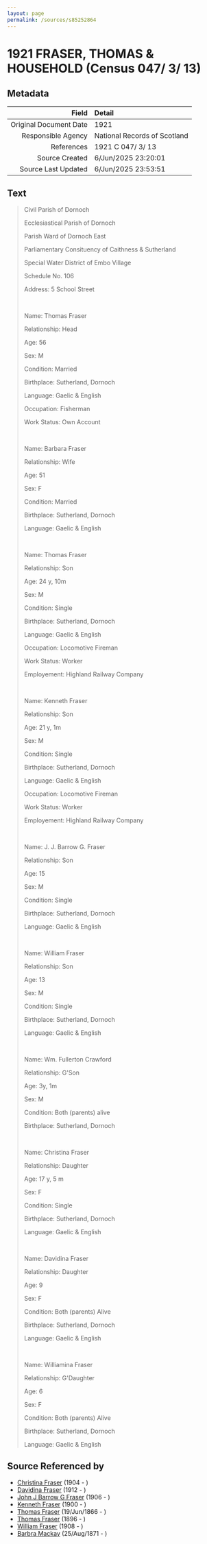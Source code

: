```yaml
---
layout: page
permalink: /sources/s85252864
---
```


# 1921 FRASER, THOMAS & HOUSEHOLD (Census 047/ 3/ 13)

## Metadata

Field | Detail
---:|:---
Original Document Date | 1921
Responsible Agency | National Records of Scotland
References | 1921 C 047/ 3/ 13
Source Created | 6/Jun/2025 23:20:01
Source Last Updated | 6/Jun/2025 23:53:51

## Text

> Civil Parish of Dornoch
>
> Ecclesiastical Parish of Dornoch
>
> Parish Ward of Dornoch East
>
> Parliamentary Consituency of Caithness & Sutherland
>
> Special Water District of Embo Village
>
> Schedule No. 106
>
> Address: 5 School Street
>
> <br/>
>
> Name: Thomas Fraser
>
> Relationship: Head
>
> Age: 56
>
> Sex: M
>
> Condition: Married
>
> Birthplace: Sutherland, Dornoch
>
> Language: Gaelic & English
>
> Occupation: Fisherman
>
> Work Status: Own Account
>
> <br/>
>
> Name: Barbara Fraser
>
> Relationship: Wife
>
> Age: 51
>
> Sex: F
>
> Condition: Married
>
> Birthplace: Sutherland, Dornoch
>
> Language: Gaelic & English
>
> <br/>
>
> Name: Thomas Fraser
>
> Relationship: Son
>
> Age: 24 y, 10m
>
> Sex: M
>
> Condition: Single
>
> Birthplace: Sutherland, Dornoch
>
> Language: Gaelic & English
>
> Occupation: Locomotive Fireman
>
> Work Status: Worker
>
> Employement: Highland Railway Company
>
> <br/>
>
> Name: Kenneth Fraser
>
> Relationship: Son
>
> Age: 21 y, 1m
>
> Sex: M
>
> Condition: Single
>
> Birthplace: Sutherland, Dornoch
>
> Language: Gaelic & English
>
> Occupation: Locomotive Fireman
>
> Work Status: Worker
>
> Employement: Highland Railway Company
>
> <br/>
>
> Name: J. J. Barrow G. Fraser
>
> Relationship: Son
>
> Age: 15
>
> Sex: M
>
> Condition: Single
>
> Birthplace: Sutherland, Dornoch
>
> Language: Gaelic & English
>
> <br/>
>
> Name: William Fraser
>
> Relationship: Son
>
> Age: 13
>
> Sex: M
>
> Condition: Single
>
> Birthplace: Sutherland, Dornoch
>
> Language: Gaelic & English
>
> <br/>
>
> Name: Wm. Fullerton Crawford
>
> Relationship: G'Son
>
> Age: 3y, 1m
>
> Sex: M
>
> Condition: Both (parents) alive
>
> Birthplace: Sutherland, Dornoch
>
> <br/>
>
> Name: Christina Fraser
>
> Relationship: Daughter
>
> Age: 17 y, 5 m
>
> Sex: F
>
> Condition: Single
>
> Birthplace: Sutherland, Dornoch
>
> Language: Gaelic & English
>
> <br/>
>
> Name: Davidina Fraser
>
> Relationship: Daughter
>
> Age: 9
>
> Sex: F
>
> Condition: Both (parents) Alive
>
> Birthplace: Sutherland, Dornoch
>
> Language: Gaelic & English
>
> <br/>
>
> Name: Williamina Fraser
>
> Relationship: G'Daughter
>
> Age: 6
>
> Sex: F
>
> Condition: Both (parents) Alive
>
> Birthplace: Sutherland, Dornoch
>
> Language: Gaelic & English
>

## Source Referenced by

* [Christina Fraser](../people/@8163648@-christina-fraser-b1904-d.md) (1904 - )
* [Davidina Fraser](../people/@27014400@-davidina-fraser-b1912-d.md) (1912 - )
* [John J Barrow G Fraser](../people/@43044884@-john-j-barrow-g-fraser-b1906-d.md) (1906 - )
* [Kenneth Fraser](../people/@73587538@-kenneth-fraser-b1900-d.md) (1900 - )
* [Thomas Fraser](../people/@28777404@-thomas-fraser-b1866-6-19-d.md) (19/Jun/1866 - )
* [Thomas Fraser](../people/@41158088@-thomas-fraser-b1896-d.md) (1896 - )
* [William Fraser](../people/@94771760@-william-fraser-b1908-d.md) (1908 - )
* [Barbra Mackay](../people/@60643714@-barbra-mackay-b1871-8-25-d.md) (25/Aug/1871 - )

